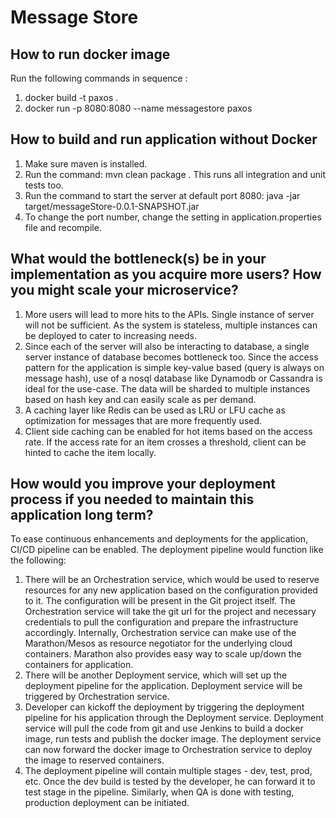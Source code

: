 #     Message Store

## How to run docker image
Run the following commands in sequence :
1) docker build -t paxos .
2) docker run -p 8080:8080 --name messagestore paxos

## How to build and run application without Docker
1) Make sure maven is installed.
2) Run the command: mvn clean package . This runs all integration and unit tests too.
3) Run the command to start the server at default port 8080: java -jar target/messageStore-0.0.1-SNAPSHOT.jar
4) To change the port number, change the setting in application.properties file and recompile.

## What would the bottleneck(s) be in your implementation as you acquire more users? How you might scale your microservice?
1) More users will lead to more hits to the APIs. Single instance of server will not be sufficient. As the system is stateless, multiple
   instances can be deployed to cater to increasing needs.
2) Since each of the server will also be interacting to database, a single server instance of database becomes bottleneck too. Since the access pattern for the application is simple key-value based (query is always on message hash),
   use of a nosql database like Dynamodb or Cassandra is ideal for the use-case. The data will be sharded to multiple instances based on hash key and can easily scale as per demand.
3) A caching layer like Redis can be used as LRU or LFU cache as optimization for messages that are more frequently used.
4) Client side caching can be enabled for hot items based on the access rate. If the access rate for an item crosses a threshold, client can be hinted to cache the item locally.


## How would you improve your deployment process if you needed to maintain this application long term?
To ease continuous enhancements and deployments for the application, CI/CD pipeline can be enabled. The deployment pipeline would function like the following:
1) There will be an Orchestration service, which would be used to reserve resources for any new application based on the configuration provided to it. The configuration will be present in the Git project itself.
   The Orchestration service will take the git url for the project and necessary credentials to pull the configuration and prepare the infrastructure accordingly. Internally, Orchestration service can make
   use of the Marathon/Mesos as resource negotiator for the underlying cloud containers. Marathon also provides easy way to scale up/down the containers for application.
2) There will be another Deployment service, which will set up the deployment pipeline for the application. Deployment service will be triggered by Orchestration service.
3) Developer can kickoff the deployment by triggering the deployment pipeline for his application through the Deployment service. Deployment service will pull the code from git and use Jenkins to build a
   docker image, run tests and publish the docker image. The deployment service can now forward the docker image to Orchestration service to deploy the image to reserved containers.
4) The deployment pipeline will contain multiple stages - dev, test, prod, etc. Once the dev build is tested by the developer, he can forward it to test stage in the pipeline. Similarly, when QA is done with testing,
   production deployment can be initiated.